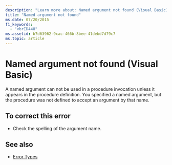 ```yaml
---
description: "Learn more about: Named argument not found (Visual Basic)"
title: "Named argument not found"
ms.date: 07/20/2015
f1_keywords: 
  - "vbrID448"
ms.assetid: b7d63962-9cac-466b-8bee-41debd7d79c7
ms.topic: article
---
```

# Named argument not found (Visual Basic)

A named argument can not be used in a procedure invocation unless it appears in the procedure definition. You specified a named argument, but the procedure was not defined to accept an argument by that name.  
  
## To correct this error  
  
- Check the spelling of the argument name.  
  
## See also

- [Error Types](../programming-guide/language-features/error-types.md)
